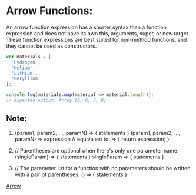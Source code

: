 # Arrow Functions:

An arrow function expression has a shorter syntax than a function expression and does not have its own this, arguments, super, or new.target. These function expressions are best suited for non-method functions, and they cannot be used as constructors.

```javascript
var materials = [
  'Hydrogen',
  'Helium',
  'Lithium',
  'Beryllium'
];

console.log(materials.map(material => material.length));
// expected output: Array [8, 6, 7, 9]
```


## Note:

1. (param1, param2, …, paramN) => { statements } 
   (param1, param2, …, paramN) => expression
   // equivalent to: => { return expression; } 

2. // Parentheses are optional when there's only one parameter name:
   (singleParam) => { statements }
    singleParam => { statements }

3. // The parameter list for a function with no parameters should be written with a pair of parentheses.
    () => { statements }

[Arrow](https://medium.freecodecamp.org/when-and-why-you-should-use-es6-arrow-functions-and-when-you-shouldnt-3d851d7f0b26)
